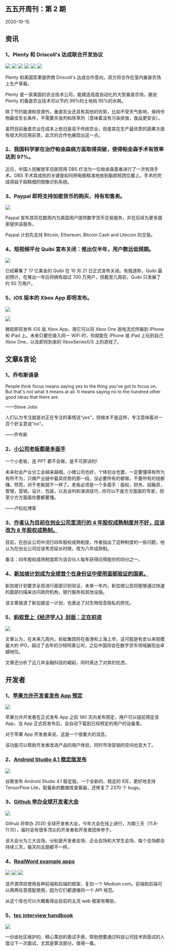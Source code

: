 ## 五五开周刊：第 2 期

2020-10-15

## 资讯

### 1、Plenty 和 Driscoll's 达成联合开发协议

![](2/1.png)
![](2/2.png)
![](2/3.png)
![](2/4.png)
![](2/5.png)
![](2/6.png)

Plenty 和美国浆果提供商 Driscoll's 达成合作意向，双方将合作在室内垂直农场上生产草莓。

Plenty 是一家美国的农业技术公司，能建造高度自动化的大型垂直农场，据说 Plenty 的垂直农业技术可以节约 99%的土地和 95%的水耗。

除了节约能源和资源外，垂直农业还具有其他的优势，比如不受天气影响，保持作物最佳生长条件，不需要杀虫剂和除草剂（意味着没有污染排放，食品更安全）。

虽然目前垂直农业在成本上依旧是高于传统农业，但是其在生产最优质的蔬果方面有很大的应用前景，此次的合作也展现出这一点。

### 2、我国科学家在治疗帕金森病方面取得突破，使得帕金森手术有效率达到 97%。

近日，中国人民解放军总医院用 DBS 疗法为一位帕金森患者进行了一次有效手术。DBS 手术其成败的关键是如何把电极精准地放到脑部核团位置上。手术的完成得益于超精细的图像识别系统。

### 3、Paypal 即将支持加密货币的购买、持有和售卖。

![](2/7.png)

Paypal 宣布其将在数周内为美国用户提供数字货币交易服务，并在后续为更多国家提供该服务。

Paypal 计划先支持 Bitcoin, Ethereum, Bitcoin Cash and Litecoin 的交易。

### 4、短视频平台 Quibi 宣布关闭：推出仅半年，用户数远低预期。

![](2/8.png)

已经筹集了 17 亿美金的 Quibi 在 10 月 21 日正式宣布关闭。有报道称，Quibi 最初预计，在推出一年后将拥有超过 700 万用户，但截至几周前，Quibi 只发展了约 50 万用户。

### 5、iOS 版本的 Xbox App 即将发布。

![](2/9.png)

![](2/10.png)

微软即将发布 iOS 版 Xbox App，用它可以将 Xbox One 游戏流式传输到 iPhone 和 iPad 上。未来只要在接入同一 WiFi 时，你就能在 iPhone 或 iPad 上玩到自己 Xbox One，以及即将到来的 XboxSeriesX/S 上的游戏了。

## 文章&言论

### 1、乔布斯语录

People think focus means saying yes to the thing you've got to focus on. But that's not what it means at all. It means saying no to the hundred other good ideas that there are.

——Steve Jobs

人们认为专注就是对正在专注的事情说“yes”，但根本不是这样，专注意味着对一百个好主意说"no"。

——乔布斯

### 2、[小公司老板都是多面手](https://lusongsong.com/yulu/t/13768.html)

一个小老板，连 PPT 都不会做，是不可原谅的!

未来社会产业分工会越来越细，小微公司也好，个体创业也罢，一定要懂得有所为有所不为，只做产业链中最具优势的那一段，没必要所有的都做，不要所有的钱都赚。然而，对于老板就不一样了。老板必须是一个多面手：股权，财务，投融资，管理，营销，设计，包装，以及谈判和演讲技巧…你可以不是方方面面的专家，但至少方方面面你要都要懂。

——卢松松博客

### 3、[作者认为目前在创业公司里流行的 4 年股权成熟制度并不好，应该改为 8 年股权成熟制。](https://techcrunch.com/2020/10/17/solve-the-dead-equity-problem-with-a-longer-founder-vesting-schedule/)

目前，在创业公司中流行四年股权成熟制度，作者指出了这种制度的一些问题，他认为在创业公司应该考虑延长时限，改为八年成熟制。

备注：四年股权成熟制度即为该合伙人每年获得应得股份的四分之一。

### 4、[新加坡计划成为全球首个在身份证中使用面部验证的国家。](https://www.globaltimes.cn/content/1203823.shtml)

新加坡计划要求全民进行面部识别验证，未来一年内，新加坡公民将能够通过快速的面部扫描来访问政府机构，银行服务和其他设施。

该文章报道了新加披这一计划，也表达了对生物信息隐私的担忧。

### 5、[蚂蚁登上《经济学人》封面：正在前进](https://www.economist.com/leaders/2020/10/08/ant-group-and-fintech-come-of-age)

![](2/11.png)

文章认为，在未来几周内，蚂蚁集团将在香港和上海上市，这可能是有史以来规模最大的 IPO，超过了去年的沙特阿美公司，之后中国将会在数字货币领域展现出卓越地位。

文章还分析了近几年金融科技的崛起，同时表达了对其的忧虑。

## 开发者

### 1、[苹果允许开发者发布 App 预定](https://developer.apple.com/app-store/pre-orders/)

![](2/12.png)

苹果允许开发者在正式发布 App 之前 180 天内发布预定，用户可以提前预定该 App，当 App 正式将发布后，会自动下载到已经预定的用户的设备里。

对于苹果 App 开发者来说，这是一个很重大的消息。

该功能可以帮助开发者改进产品的用户体验，同时市场营销的空间也变大了。

### 2、[Android Studio 4.1 稳定版发布](https://developer.android.com/studio)

![](2/13.png)

谷歌发布 Android Studio 4.1 稳定版，一个全新的、稳定的 IDE，更好地支持 TensorFlow Lite，配备新的数据库查看器，还修复了 2370 个 bugs。

### 3、[Github 举办全球开发者大会](https://githubuniverse.com/)

![](2/14.png)

Github 将举办 2020 全球开发者大会，今年大会在线上进行，为期三天（11.8-11.10），届时会有很多顶尖的开发者和开发者团体参于。

该大会分为三大会场，分别是开发者会场、企业会场和大学生会场，每个会场都会持续三天，每天的主题都不一样。

### 4、[RealWord example apps](https://github.com/gothinkster/realworld)

![](2/15.png)
![](2/16.png)
![](2/17.png)

该开源项目使用各种前端和后端的框架，复刻一个 Medium.com。前端和后端可以两两任意搭配使用，因为它们都遵循同一个 API 规范。

从这个库也可以大概看得出目前的主流 web 框架有哪些。

### 5、[tec interview handbook](https://github.com/yangshun/tech-interview-handbook)

![](2/18.jpg)

一份由社区维护的、精心策划的面试手册，帮助想要通过科技公司技术岗面试的人度过下一次面试，尤其是算法部分。值得一看。
